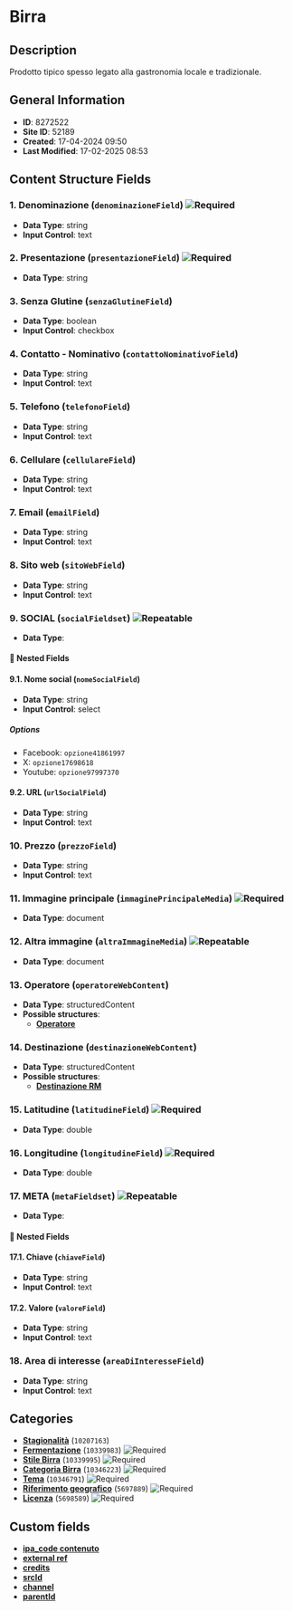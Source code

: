 # Birra

## Description
Prodotto tipico spesso legato alla gastronomia locale e tradizionale.
## General Information
- **ID**: 8272522
- **Site ID**: 52189
- **Created**: 17-04-2024 09:50
- **Last Modified**: 17-02-2025 08:53

## Content Structure Fields
### 1. Denominazione (`denominazioneField`) ![Required](https://img.shields.io/badge/*Required-red.svg)
- **Data Type**: string
- **Input Control**: text

### 2. Presentazione (`presentazioneField`) ![Required](https://img.shields.io/badge/*Required-red.svg)
- **Data Type**: string

### 3. Senza Glutine (`senzaGlutineField`) 
- **Data Type**: boolean
- **Input Control**: checkbox

### 4. Contatto - Nominativo (`contattoNominativoField`) 
- **Data Type**: string
- **Input Control**: text

### 5. Telefono (`telefonoField`) 
- **Data Type**: string
- **Input Control**: text

### 6. Cellulare (`cellulareField`) 
- **Data Type**: string
- **Input Control**: text

### 7. Email (`emailField`) 
- **Data Type**: string
- **Input Control**: text

### 8. Sito web (`sitoWebField`) 
- **Data Type**: string
- **Input Control**: text

### 9. SOCIAL (`socialFieldset`) ![Repeatable](https://img.shields.io/badge/🔄Repeatable-blue.svg)
- **Data Type**: 
#### 📁 Nested Fields
#### 9.1. Nome social (`nomeSocialField`) 
- **Data Type**: string
- **Input Control**: select
##### Options
- Facebook: `opzione41861997`
- X: `opzione17698618`
- Youtube: `opzione97997370`

#### 9.2. URL (`urlSocialField`) 
- **Data Type**: string
- **Input Control**: text


### 10. Prezzo (`prezzoField`) 
- **Data Type**: string
- **Input Control**: text

### 11. Immagine principale (`immaginePrincipaleMedia`) ![Required](https://img.shields.io/badge/*Required-red.svg)
- **Data Type**: document

### 12. Altra immagine (`altraImmagineMedia`) ![Repeatable](https://img.shields.io/badge/🔄Repeatable-blue.svg)
- **Data Type**: document

### 13. Operatore (`operatoreWebContent`) 
- **Data Type**: structuredContent
- **Possible structures**:
  - **[Operatore](../../contentStructure/operatore/README.md)**

### 14. Destinazione (`destinazioneWebContent`) 
- **Data Type**: structuredContent
- **Possible structures**:
  - **[Destinazione RM](../../contentStructure/destinazione-rm/README.md)**

### 15. Latitudine (`latitudineField`) ![Required](https://img.shields.io/badge/*Required-red.svg)
- **Data Type**: double

### 16. Longitudine (`longitudineField`) ![Required](https://img.shields.io/badge/*Required-red.svg)
- **Data Type**: double

### 17. META (`metaFieldset`) ![Repeatable](https://img.shields.io/badge/🔄Repeatable-blue.svg)
- **Data Type**: 
#### 📁 Nested Fields
#### 17.1. Chiave (`chiaveField`) 
- **Data Type**: string
- **Input Control**: text

#### 17.2. Valore (`valoreField`) 
- **Data Type**: string
- **Input Control**: text


### 18. Area di interesse (`areaDiInteresseField`) 
- **Data Type**: string
- **Input Control**: text

## Categories
- **[Stagionalità](../../categories/stagionalità.md)** (`10207163`) 
- **[Fermentazione](../../categories/fermentazione.md)** (`10339983`) ![Required](https://img.shields.io/badge/*Required-red.svg)
- **[Stile Birra](../../categories/stile-birra.md)** (`10339995`) ![Required](https://img.shields.io/badge/*Required-red.svg)
- **[Categoria Birra](../../categories/categoria-birra.md)** (`10346223`) ![Required](https://img.shields.io/badge/*Required-red.svg)
- **[Tema](../../categories/tema.md)** (`10346791`) ![Required](https://img.shields.io/badge/*Required-red.svg)
- **[Riferimento geografico](../../categories/riferimento-geografico.md)** (`5697889`) ![Required](https://img.shields.io/badge/*Required-red.svg)
- **[Licenza](../../categories/licenza.md)** (`5698589`) ![Required](https://img.shields.io/badge/*Required-red.svg)
## Custom fields
- **[ipa_code contenuto](../../customFields/ipa-code-contenuto.md)**
- **[external ref](../../customFields/external-ref.md)**
- **[credits](../../customFields/credits.md)**
- **[srcId](../../customFields/srcid.md)**
- **[channel](../../customFields/channel.md)**
- **[parentId](../../customFields/parentid.md)**
